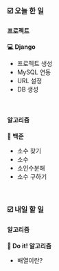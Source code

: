 ### ☑️  오늘 한 일
#### 프로젝트
<strong>💻 Django</strong>
  - 프로젝트 생성
  - MySQL 연동
  - URL 설정
  - DB 생성

<br>

#### 알고리즘
<strong>🥈 백준</strong>
  - 소수 찾기
  - 소수
  - 소인수분해
  - 소수 구하기

<br>

### ☑️  내일 할 일
#### 알고리즘
<strong>📖 Do it! 알고리즘</strong>
  - 배열이란?
